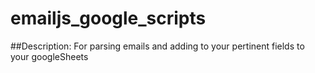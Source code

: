 # emailjs_google_scripts


##Description: For parsing emails and adding to your pertinent fields to your googleSheets
